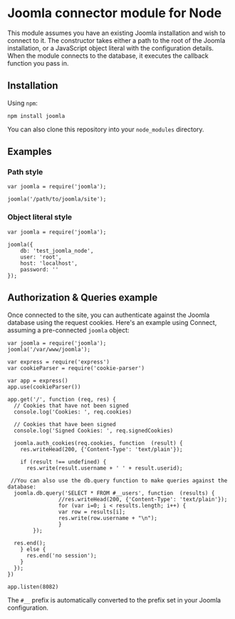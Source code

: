 # Joomla connector module for Node

This module assumes you have an existing Joomla installation and wish to connect to it. The constructor takes either a path to the root of the Joomla installation, or a JavaScript object literal with the configuration details. When the module connects to the database, it executes the callback function you pass in.

## Installation

Using `npm`:

	npm install joomla

You can also clone this repository into your `node_modules` directory.

## Examples

### Path style

	var joomla = require('joomla');

	joomla('/path/to/joomla/site');


### Object literal style

	var joomla = require('joomla');

	joomla({
		db: 'test_joomla_node',
		user: 'root',
		host: 'localhost',
		password: ''
	});

## Authorization & Queries example

Once connected to the site, you can authenticate against the Joomla database using the request cookies. Here's an example using Connect, assuming a pre-connected `joomla` object:
```
var joomla = require('joomla');
joomla('/var/www/joomla');

var express = require('express')
var cookieParser = require('cookie-parser')

var app = express()
app.use(cookieParser())

app.get('/', function (req, res) {
  // Cookies that have not been signed
  console.log('Cookies: ', req.cookies)

  // Cookies that have been signed
  console.log('Signed Cookies: ', req.signedCookies)

  joomla.auth_cookies(req.cookies, function  (result) {
    res.writeHead(200, {'Content-Type': 'text/plain'});

    if (result !== undefined) {
      res.write(result.username + ' ' + result.userid);
 
 //You can also use the db.query function to make queries against the database: 
  joomla.db.query('SELECT * FROM #__users', function  (results) {
                //res.writeHead(200, {'Content-Type': 'text/plain'});
                for (var i=0; i < results.length; i++) {
                var row = results[i];
                res.write(row.username + "\n");
                }
        });

  res.end();
    } else {
      res.end('no session');
    }
  });
})

app.listen(8082)
```
The `#__` prefix is automatically converted to the prefix set in your Joomla configuration.
